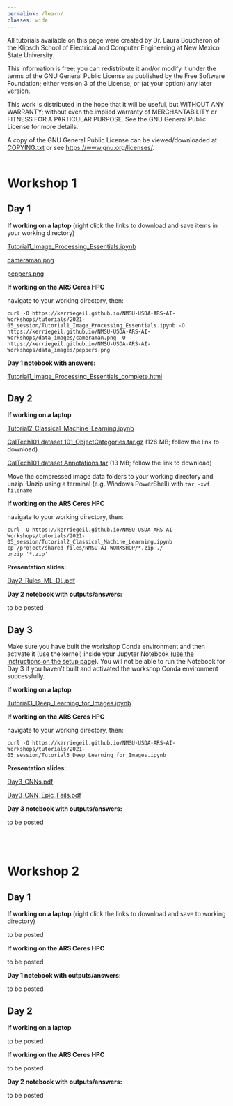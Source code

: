```yaml
---
permalink: /learn/
classes: wide
---
```


All tutorials available on this page were created by Dr. Laura Boucheron of the Klipsch School of Electrical and Computer Engineering at New Mexico State University.

This information is free; you can redistribute it and/or modify it under the terms of the GNU General Public License as published by the Free Software Foundation; either version 3 of the License, or (at your option) any later version.

This work is distributed in the hope that it will be useful, but WITHOUT ANY WARRANTY; without even the implied warranty of MERCHANTABILITY or FITNESS FOR A PARTICULAR PURPOSE.  See the GNU General Public License for more details.

A copy of the GNU General Public License can be viewed/downloaded at [COPYING.txt](/COPYING.txt) or see <https://www.gnu.org/licenses/>.
<br><br>

# Workshop 1

## Day 1

**If working on a laptop** (right click the links to download and save items in your working directory)

[Tutorial1_Image_Processing_Essentials.ipynb](/tutorials/2021-05_session/Tutorial1_Image_Processing_Essentials.ipynb)

[cameraman.png](/data_images/cameraman.png)

[peppers.png](/data_images/peppers.png)


**If working on the ARS Ceres HPC**

navigate to your working directory, then:

```
curl -O https://kerriegeil.github.io/NMSU-USDA-ARS-AI-Workshops/tutorials/2021-05_session/Tutorial1_Image_Processing_Essentials.ipynb -O https://kerriegeil.github.io/NMSU-USDA-ARS-AI-Workshops/data_images/cameraman.png -O https://kerriegeil.github.io/NMSU-USDA-ARS-AI-Workshops/data_images/peppers.png
```

**Day 1 notebook with answers:** 

[Tutorial1_Image_Processing_Essentials_complete.html](/tutorials/2021-05_session/Tutorial1_Image_Processing_Essentials_complete.ipynb)



## Day 2

**If working on a laptop** 

[Tutorial2_Classical_Machine_Learning.ipynb](/tutorials/2021-05_session/Tutorial2_Classical_Machine_Learning.ipynb) 

[CalTech101 dataset 101_ObjectCategories.tar.gz](http://www.vision.caltech.edu/Image_Datasets/Caltech101/101_ObjectCategories.tar.gz) (126 MB; follow the link to download)

[CalTech101 dataset Annotations.tar](http://www.vision.caltech.edu/Image_Datasets/Caltech101/Annotations.tar) (13 MB; follow the link to download)

Move the compressed image data folders to your working directory and unzip. Unzip using a terminal (e.g. Windows PowerShell) with ```tar -xvf filename```


**If working on the ARS Ceres HPC**

navigate to your working directory, then:

```
curl -O https://kerriegeil.github.io/NMSU-USDA-ARS-AI-Workshops/tutorials/2021-05_session/Tutorial2_Classical_Machine_Learning.ipynb
cp /project/shared_files/NMSU-AI-WORKSHOP/*.zip ./
unzip '*.zip'
```

**Presentation slides:** 

[Day2_Rules_ML_DL.pdf](/slides/Day2_Rules_ML_DL.pdf)

**Day 2 notebook with outputs/answers:** 

to be posted
<!---[Tutorial2_Classical_Machine_Learning_complete.html](/tutorials/2021-05_session/Tutorial2_Classical_Machine_Learning_complete.html)--->



## Day 3

Make sure you have built the workshop Conda environment and then activate it (use the kernel) inside your Jupyter Notebook ([use the instructions on the setup page](/setup/)). You will not be able to run the Notebook for Day 3 if you haven't built and activated the workshop Conda environment successfully.

**If working on a laptop** 

[Tutorial3_Deep_Learning_for_Images.ipynb](/tutorials/2021-05_session/Tutorial3_Deep_Learning_for_Images.ipynb) 

**If working on the ARS Ceres HPC**

navigate to your working directory, then:

```
curl -O https://kerriegeil.github.io/NMSU-USDA-ARS-AI-Workshops/tutorials/2021-05_session/Tutorial3_Deep_Learning_for_Images.ipynb
```

**Presentation slides:** 

[Day3_CNNs.pdf](/slides/Day3_CNNs.pdf)

[Day3_CNN_Epic_Fails.pdf](/slides/Day3_CNN_Epic_Fails.pdf)

**Day 3 notebook with outputs/answers:** 

to be posted
<!---[Tutorial3_Deep_Learning_for_Images_complete.html](/tutorials/2021-05_session/Tutorial3_Deep_Learning_for_Images_complete.html)--->
<br><br>



# Workshop 2

## Day 1

**If working on a laptop** (right click the links to download and save to working directory)

to be posted
<!---[Tutorial4_Visualizing_and_Modifying_DL_Networks.ipynb](/tutorials/2021-05_session/Tutorial4_Visualizing_and_Modifying_DL_Networks.ipynb)--->

<!---[my_digits1_compressed.jpg](/data_images/my_digits1_compressed.jpg)--->

<!---[latest_256_0193.jpg](/data_images/latest_256_0193.jpg)--->

**If working on the ARS Ceres HPC**

to be posted
<!---navigate to your working directory, then:--->

<!---```--->
<!---curl -O https://kerriegeil.github.io/NMSU-USDA-ARS-AI-Workshops/tutorials/2021-05_session/Tutorial4_Visualizing_and_Modifying_DL_Networks.ipynb -O https://kerriegeil.github.io/NMSU-USDA-ARS-AI-Workshops/data_images/my_digits1_compressed.jpg -O https://kerriegeil.github.io/NMSU-USDA-ARS-AI-Workshops/data_images/latest_256_0193.jpg--->
<!---```--->

**Day 1 notebook with outputs/answers:** 

to be posted
<!---[Tutorial4_Visualizing_and_Modifying_DL_Networks_complete.html](/tutorials/2021-05_session/Tutorial4_Visualizing_and_Modifying_DL_Networks_complete.html)--->



## Day 2

**If working on a laptop** 

to be posted
<!---[Tutorial5_Advanced_DL_Networks.ipynb](/tutorials/2021-05_session/Tutorial5_Advanced_DL_Networks.ipynb)--->

<!---[https://pjreddie.com/media/files/yolov3.weights](https://pjreddie.com/media/files/yolov3.weights) (236 MB)--->

<!---[https://3qeqpr26caki16dnhd19sv6by6v-wpengine.netdna-ssl.com/wp-content/uploads/2019/03/zebra.jpg](https://3qeqpr26caki16dnhd19sv6by6v-wpengine.netdna-ssl.com/wp-content/uploads/2019/03/zebra.jpg)--->


**If working on the ARS Ceres HPC**

to be posted
<!---navigate to your working directory, then:--->

<!---```--->
<!---curl -O https://kerriegeil.github.io/NMSU-USDA-ARS-AI-Workshops/tutorials/2021-05_session/Tutorial5_Advanced_DL_Networks.ipynb -O https://pjreddie.com/media/files/yolov3.weights -O https://3qeqpr26caki16dnhd19sv6by6v-wpengine.netdna-ssl.com/wp-content/uploads/2019/03/zebra.jpg--->
<!---```--->

**Day 2 notebook with outputs/answers:** 

to be posted
<!---[Tutorial5_Advanced_DL_Networks_complete.html](/tutorials/2021-05_session/Tutorial5_Advanced_DL_Networks_complete.html)--->
